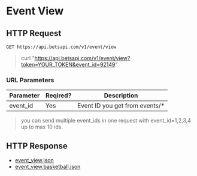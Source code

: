 # Event View

## HTTP Request

`GET https://api.betsapi.com/v1/event/view`

> curl "https://api.betsapi.com/v1/event/view?token=YOUR_TOKEN&event_id=92149"

### URL Parameters

Parameter | Reqired? | Description
--------- | ------- | -----------
event_id | Yes | Event ID you get from events/*

> you can send multiple event_ids in one request with event_id=1,2,3,4 up to max 10 ids.

## HTTP Response

 * [event_view.json](../samples/event_view.json)
 * [event_view.basketball.json](../samples/event_view.basketball.json)
